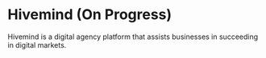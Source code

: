 # Hivemind (On Progress)

Hivemind is a digital agency platform that assists businesses in succeeding in digital markets.

